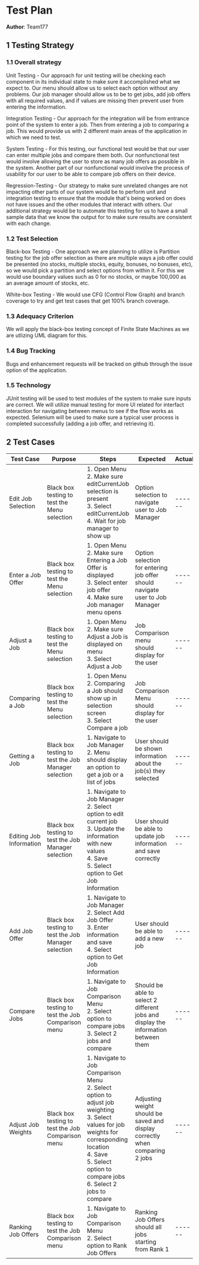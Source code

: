 # Test Plan

**Author**: Team177

## 1 Testing Strategy

### 1.1 Overall strategy


Unit Testing - Our approach for unit testing will be checking each component in its individual state to make sure it accomplished what we expect to.  Our menu should allow us to select each option without any problems.  Our job manager should allow us to be to get jobs, add job offers with all required values, and if values are missing then prevent user from entering the information.

Integration Testing - Our approach for the integration will be from entrance point of the system to enter a job.  Then from entering a job to comparing a job.  This would provide us with 2 different main areas of the application in which we need to test.

System Testing - For this testing, our functional test would be that our user can enter multiple jobs and compare them both.  Our nonfunctional test would involve allowing the user to store as many job offers as possible in the system.  Another part of our nonfunctional would involve the process of usability for our user to be able to compare job offers on their device.

Regression-Testing - Our strategy to make sure unrelated changes are not impacting other parts of our system would be to perform unit and integration testing to ensure that the module that's being worked on does not have issues and the other modules that interact with others.  Our additional strategy would be to automate this testing for us to have a small sample data that we know the output for to make sure results are consistent with each change.


### 1.2 Test Selection

Black-box Testing - One approach we are planning to utilize is Partition testing for the job offer selection as there are multiple ways a job offer could be presented (no stocks, multiple stocks, equity, bonuses, no bonuses, etc), so we would pick a partition and select options from within it.  For this we would use boundary values such as 0 for no stocks, or maybe 100,000 as an average amount of stocks, etc.

White-box Testing - We would use CFG (Control Flow Graph) and branch coverage to try and get test cases that get 100% branch coverage.


### 1.3 Adequacy Criterion

We will apply the black-box testing concept of Finite State Machines as we are utlizing UML diagram for this.


### 1.4 Bug Tracking

Bugs and enhancement requests will be tracked on github through the issue option of the application.


### 1.5 Technology


JUnit testing will be used to test modules of the system to make sure inputs are correct.  We will utilize manual testing for more UI related for interfact interaction for navigating between menus to see if the flow works as expected.  Selenium will be used to make sure a typical user process is completed successfully (adding a job offer, and retrieving it).

## 2 Test Cases


| 	Test Case	         |                        Purpose                       |	Steps	                                                                                                                                                                                                                                        | Expected                                                                           | Actual | Pass/Fail | Optional |
| 	----	                 | ----                                                 |	----                                                                                                                                                                                                                                            | ----                                                                               | ----   | ----      | ----     |
| 	Edit Job Selection	 | Black box testing to test the Menu selection         |	1. Open Menu <br /> 2. Make sure editCurrentJob selection is present <br /> 3. Select editCurrentJob <br /> 4. Wait for job manager to show up                                                                                                  | Option selection to navigate user to Job Manager                                   | ------ | ------    | ------   |
| 	Enter a Job Offer	 | Black box testing to test the Menu selection         |	1. Open Menu <br /> 2. Make sure Entering a Job Offer is displayed <br /> 3. Select enter job offer <br /> 4. Make sure Job manager menu opens	                                                                                                | Option selection for entering job offer should navigate user to Job Manager        | ------ | ------    | ------   |
| 	Adjust a Job	         | Black box testing to test the Menu selection         |	1. Open Menu <br /> 2. Make sure Adjust a Job is displayed on menu <br /> 3. Select Adjust a Job	                                                                                                                                        | Job Comparison menu should display for the user                                    | ------ | ------    | ------   |
| 	Comparing a Job	         | Black box testing to test the Menu selection         |	1. Open Menu <br /> 2. Comparing a Job should show up in selection screen <br /> 3. Select Compare a job	                                                                                                                                | Job Comparison Menu should display for the user                                    | ------ | ------    | ------   |
| 	Getting a Job	         | Black box testing to test the Job Manager selection  |	1. Navigate to Job Manager <br /> 2. Menu should display an option to get a job or a list of jobs	                                                                                                                                        | User should be shown information about the job(s) they selected                    | ------ | ------    | ------   |
| 	Editing Job Information	 | Black box testing to test the Job Manager selection  |	1. Navigate to Job Manager <br /> 2. Select option to edit current job <br /> 3. Update the information with new values <br /> 4. Save <br /> 5. Select option to Get Job Information	                                                        | User should be able to update job information and save correctly                   | ------ | ------    | ------   |
| 	Add Job Offer	         | Black box testing to test the Job Manager selection  |	1. Navigate to Job Manager <br /> 2. Select Add Job Offer <br /> 3. Enter information and save <br /> 4. Select option to Get Job Information	                                                                                                | User should be able to add a new job                                               | ------ | ------    | ------   |
| 	Compare Jobs	         | Black box testing to test the Job Comparison menu    |	1. Navigate to Job Comparison Menu <br /> 2. Select option to compare jobs <br /> 3. Select 2 jobs and compare	                                                                                                                                        | Should be able to select 2 different jobs and display the information between them | ------ | ------    | ------   |
| 	Adjust Job Weights	 | Black box testing to test the Job Comparison menu    |	1. Navigate to Job Comparison Menu <br /> 2. Select option to adjust job weighting <br /> 3. Select values for job weights for corresponding location <br /> 4. Save <br /> 5. Select option to compare jobs <br /> 6. Select 2 jobs to compare	| Adjusting weight should be saved and display correctly when comparing 2 jobs       | ------ | ------    | ------   |
| 	Ranking Job Offers	 | Black box testing to test the Job Comparison menu    |	1. Navigate to Job Comparison Menu <br /> 2. Select option to Rank Job Offers	                                                                                                                                                                | Ranking Job Offers should all jobs starting from Rank 1                            | ------ | ------    | ------   |
               
